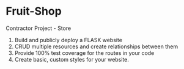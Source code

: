 # Fruit-Shop


Contractor Project - Store

1. Build and publicly deploy a FLASK website
2. CRUD multiple resources and create relationships between them
3. Provide 100% test coverage for the routes in your code
4. Create basic, custom styles for your website.
